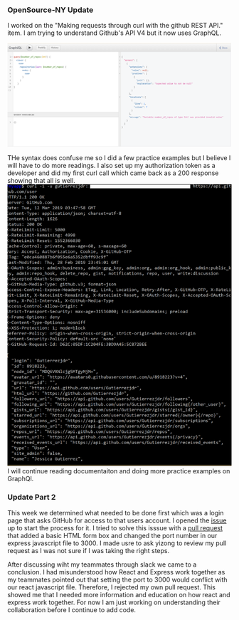 ### OpenSource-NY Update

I worked on the "Making requests through curl with the github REST API." item. I am trying to understand Github's API V4 but it now uses GraphQL.

![OUTPUT](graphql.PNG )

THe syntax does confuse me so I did a few practice examples but I believe I will have to do more readings. 
I also set up my authorization token  as a developer and did my first curl call which came back as a 200 response showing that all is well.
![OUTPUT](try.PNG )
I will continue reading documentaiton and doing more practice examples on GraphQl. 


### Update Part 2

This week we determined what needed to be done first which was a login page that asks GitHub for access to that users account.
I opened the [issue](https://github.com/opensource-ny/OpenSource-NY/issues/36) up to start the process for it. I tried to solve this isssue with a [pull request](https://github.com/opensource-ny/OpenSource-NY/pull/37) that added a basic HTML form box and changed the port number
in our express javascript file to 3000. I made usre to ask yizong to review my pull request as I was not sure if I was taking the right steps.  

After discussing wiht my teammates through slack we came to a conclusion. I had misunderstood how React and Express work together as my teammates pointed out that setting the port to 3000 would conflict with our react javascript file. Therefore, I rejected my own pull request. This showed me that I needed more information and education on how react and express work together. For now I am just working on understanding their collaboration before I continue to add code. 
